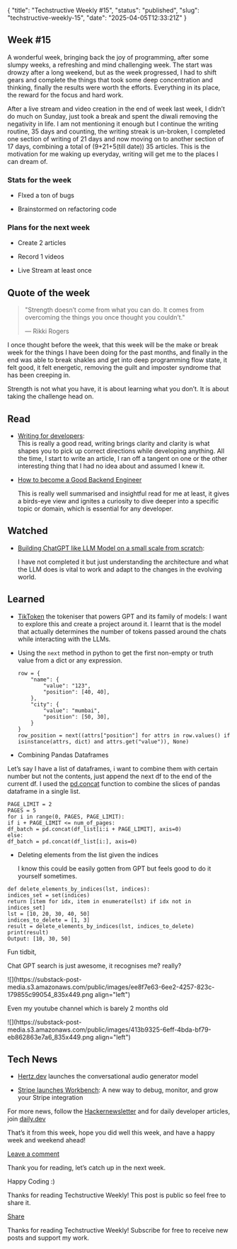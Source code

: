 {
  "title": "Techstructive Weekly #15",
  "status": "published",
  "slug": "techstructive-weekly-15",
  "date": "2025-04-05T12:33:21Z"
}

<h2>Week #15</h2>
<p>A wonderful week, bringing back the joy of programming, after some slumpy weeks, a refreshing and mind challenging week. The start was drowzy after a long weekend, but as the week progressed, I had to shift gears and complete the things that took some deep concentration and thinking, finally the results were worth the efforts. Everything in its place, the reward for the focus and hard work.</p>
<p>After a live stream and video creation in the end of week last week, I didn’t do much on Sunday, just took a break and spent the diwali removing the negativity in life. I am not mentioning it enough but I continue the writing routine, 35 days and counting, the writing streak is un-broken, I completed one section of writing of 21 days and now moving on to another section of 17 days, combining a total of (9+21+5(till date)) 35 articles. This is the motivation for me waking up everyday, writing will get me to the places I can dream of.</p>
<h3>Stats for the week</h3>
<ul>
<li>
<p>FIxed a ton of bugs</p>
</li>
<li>
<p>Brainstormed on refactoring code</p>
</li>
</ul>
<h3>Plans for the next week</h3>
<ul>
<li>
<p>Create 2 articles</p>
</li>
<li>
<p>Record 1 videos</p>
</li>
<li>
<p>Live Stream at least once</p>
</li>
</ul>
<h2>Quote of the week</h2>
<blockquote>
<p>&quot;Strength doesn’t come from what you can do. It comes from overcoming the things you once thought you couldn’t.&quot;</p>
<p>— Rikki Rogers</p>
</blockquote>
<p>I once thought before the week, that this week will be the make or break week for the things I have been doing for the past months, and finally in the end was able to break shakles and get into deep programming flow state, it felt good, it felt energetic, removing the guilt and imposter syndrome that has been creeping in.</p>
<p>Strength is not what you have, it is about learning what you don’t. It is about taking the challenge head on.</p>
<h2>Read</h2>
<ul>
<li>
<p><a href="https://rmoff.net/2023/07/19/blog-writing-for-developers/">Writing for developers</a>:<br>
This is really a good read, writing brings clarity and clarity is what shapes you to pick up correct directions while developing anything. All the time, I start to write an article, I ran off a tangent on one or the other interesting thing that I had no idea about and assumed I knew it.</p>
</li>
<li>
<p><a href="https://twitter.com/hnasr/status/1852537428227375482">How to become a Good Backend Engineer</a></p>
<p>This is really well summarised and insightful read for me at least, it gives a birds-eye view and ignites a curiosity to dive deeper into a specific topic or domain, which is essential for any developer.</p>
</li>
</ul>
<h2>Watched</h2>
<ul>
<li>
<p><a href="https://youtu.be/kCc8FmEb1nY?si=UV9hrQh2Uw8dc57Z">Building ChatGPT like LLM Model on a small scale from scratch</a>:</p>
<p>I have not completed it but just understanding the architecture and what the LLM does is vital to work and adapt to the changes in the evolving world.</p>
</li>
</ul>
<h2>Learned</h2>
<ul>
<li>
<p><a href="https://github.com/openai/tiktoken">TikToken</a> the tokeniser that powers GPT and its family of models: I want to explore this and create a project around it. I learnt that is the model that actually determines the number of tokens passed around the chats while interacting with the LLMs.</p>
</li>
<li>
<p>Using the <code>next</code> method in python to get the first non-empty or truth value from a dict or any expression.</p>
<pre><code class="language-go">row = {
    &quot;name&quot;: {
        &quot;value&quot;: &quot;123&quot;,
        &quot;position&quot;: [40, 40],
    },
    &quot;city&quot;: {
        &quot;value&quot;: &quot;mumbai&quot;,
        &quot;position&quot;: [50, 30],
    }
}
row_position = next((attrs[&quot;position&quot;] for attrs in row.values() if isinstance(attrs, dict) and attrs.get(&quot;value&quot;)), None)
</code></pre>
</li>
<li>
<p>Combining Pandas Dataframes</p>
</li>
</ul>
<p>Let’s say I have a list of dataframes, i want to combine them with certain number but not the contents, just append the next df to the end of the current df. I used the <a href="https://pandas.pydata.org/docs/reference/api/pandas.concat.html">pd.concat</a> function to combine the slices of pandas dataframe in a single list.</p>
<pre><code class="language-go">PAGE_LIMIT = 2
PAGES = 5
for i in range(0, PAGES, PAGE_LIMIT):
if i + PAGE_LIMIT &lt;= num_of_pages:
df_batch = pd.concat(df_list[i:i + PAGE_LIMIT], axis=0)
else:
df_batch = pd.concat(df_list[i:], axis=0)
</code></pre>
<ul>
<li>
<p>Deleting elements from the list given the indices</p>
<p>I know this could be easily gotten from GPT but feels good to do it yourself sometimes.</p>
</li>
</ul>
<pre><code class="language-go">def delete_elements_by_indices(lst, indices):
indices_set = set(indices)
return [item for idx, item in enumerate(lst) if idx not in indices_set]
lst = [10, 20, 30, 40, 50]
indices_to_delete = [1, 3]
result = delete_elements_by_indices(lst, indices_to_delete)
print(result)
Output: [10, 30, 50]
</code></pre>
<p>Fun tidbit,</p>
<p>Chat GPT search is just awesome, it recognises me? really?</p>
<p>![](https://substack-post-media.s3.amazonaws.com/public/images/ee8f7e63-6ee2-4257-823c-179855c99054_835x449.png align=&quot;left&quot;)</p>
<p>Even my youtube channel which is barely 2 months old</p>
<p>![](https://substack-post-media.s3.amazonaws.com/public/images/413b9325-6eff-4bda-bf79-eb862863e7a6_835x449.png align=&quot;left&quot;)</p>
<h2>Tech News</h2>
<ul>
<li>
<p><a href="http://Hertz.dev">Hertz.dev</a> launches the conversational audio generator model</p>
</li>
<li>
<p><a href="https://stripe.com/blog/workbench-a-new-way-to-debug-monitor-and-grow-your-stripe-integration">Stripe launches Workbench</a>: A new way to debug, monitor, and grow your Stripe integration</p>
</li>
</ul>
<p>For more news, follow the <a href="https://buttondown.com/hacker-newsletter/archive/hacker-newsletter-721">Hackernewsletter</a> and for daily developer articles, join <a href="http://daily.dev">daily.dev</a></p>
<p>That’s it from this week, hope you did well this week, and have a happy week and weekend ahead!</p>
<p><a href="https://techstructively.substack.com/p/techstructive-weekly-15/comments">Leave a comment</a></p>
<p>Thank you for reading, let’s catch up in the next week.</p>
<p>Happy Coding :)</p>
<p>Thanks for reading Techstructive Weekly! This post is public so feel free to share it.</p>
<p><a href="https://techstructively.substack.com/p/techstructive-weekly-15?utm_source=substack&amp;utm_medium=email&amp;utm_content=share&amp;action=share">Share</a></p>
<p>Thanks for reading Techstructive Weekly! Subscribe for free to receive new posts and support my work.</p>
